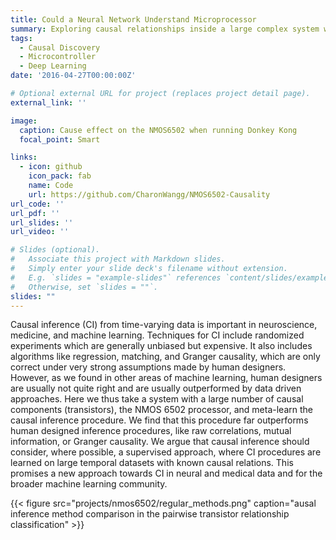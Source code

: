 ```yaml
---
title: Could a Neural Network Understand Microprocessor
summary: Exploring causal relationships inside a large complex system with deep learning
tags:
  - Causal Discovery
  - Microcontroller
  - Deep Learning
date: '2016-04-27T00:00:00Z'

# Optional external URL for project (replaces project detail page).
external_link: ''

image:
  caption: Cause effect on the NMOS6502 when running Donkey Kong
  focal_point: Smart

links:
  - icon: github
    icon_pack: fab
    name: Code
    url: https://github.com/CharonWangg/NMOS6502-Causality
url_code: ''
url_pdf: ''
url_slides: ''
url_video: ''

# Slides (optional).
#   Associate this project with Markdown slides.
#   Simply enter your slide deck's filename without extension.
#   E.g. `slides = "example-slides"` references `content/slides/example-slides.md`.
#   Otherwise, set `slides = ""`.
slides: ""
---
```


Causal inference (CI) from time-varying data is important in neuroscience, medicine, and machine
learning. Techniques for CI include randomized experiments which are generally unbiased but
expensive. It also includes algorithms like regression, matching, and Granger causality, which are
only correct under very strong assumptions made by human designers. However, as we found
in other areas of machine learning, human designers are usually not quite right and are usually
outperformed by data driven approaches. Here we thus take a system with a large number of
causal components (transistors), the NMOS 6502 processor, and meta-learn the causal inference
procedure. We find that this procedure far outperforms human designed inference procedures,
like raw correlations, mutual information, or Granger causality. We argue that causal inference
should consider, where possible, a supervised approach, where CI procedures are learned on large
temporal datasets with known causal relations. This promises a new approach towards CI in neural
and medical data and for the broader machine learning community.

{{< figure src="projects/nmos6502/regular_methods.png" caption="ausal inference method comparison in the pairwise transistor relationship classification" >}}


